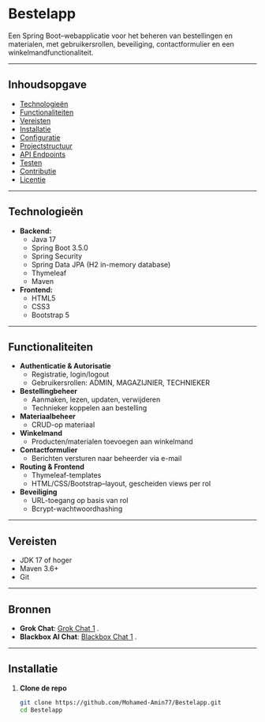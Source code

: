 # Bestelapp

Een Spring Boot–webapplicatie voor het beheren van bestellingen en materialen, met gebruikersrollen, beveiliging, contactformulier en een winkelmandfunctionaliteit.

---

## Inhoudsopgave

- [Technologieën](#-technologieën)  
- [Functionaliteiten](#-functionaliteiten)  
- [Vereisten](#-vereisten)  
- [Installatie](#-installatie)  
- [Configuratie](#-configuratie)  
- [Projectstructuur](#-projectstructuur)  
- [API Endpoints](#-api-endpoints)  
- [Testen](#-testen)  
- [Contributie](#-contributie)  
- [Licentie](#-licentie)  

---

## Technologieën

- **Backend:**  
  - Java 17  
  - Spring Boot 3.5.0  
  - Spring Security  
  - Spring Data JPA (H2 in-memory database)  
  - Thymeleaf  
  - Maven  
- **Frontend:**  
  - HTML5  
  - CSS3  
  - Bootstrap 5  

---

##  Functionaliteiten

- **Authenticatie & Autorisatie**  
  - Registratie, login/logout  
  - Gebruikersrollen: ADMIN, MAGAZIJNIER, TECHNIEKER  
- **Bestellingbeheer**  
  - Aanmaken, lezen, updaten, verwijderen  
  - Technieker koppelen aan bestelling  
- **Materiaalbeheer**  
  - CRUD-op materiaal  
- **Winkelmand**  
  - Producten/materialen toevoegen aan winkelmand  
- **Contactformulier**  
  - Berichten versturen naar beheerder via e-mail  
- **Routing & Frontend**  
  - Thymeleaf-templates  
  - HTML/CSS/Bootstrap–layout, gescheiden views per rol  
- **Beveiliging**  
  - URL-toegang op basis van rol  
  - Bcrypt-wachtwoordhashing  

---

##  Vereisten

- JDK 17 of hoger  
- Maven 3.6+  
- Git  

---

## Bronnen

- **Grok Chat**: [Grok Chat 1](https://grok.com/chat/16799547-c783-44f1-8a96-46d5c74b616a) .
- **Blackbox AI Chat**: [Blackbox Chat 1](https://www.blackbox.ai/chat/WaUEikH) .

---

##  Installatie

1. **Clone de repo**  
   ```bash
   git clone https://github.com/Mohamed-Amin77/Bestelapp.git
   cd Bestelapp
